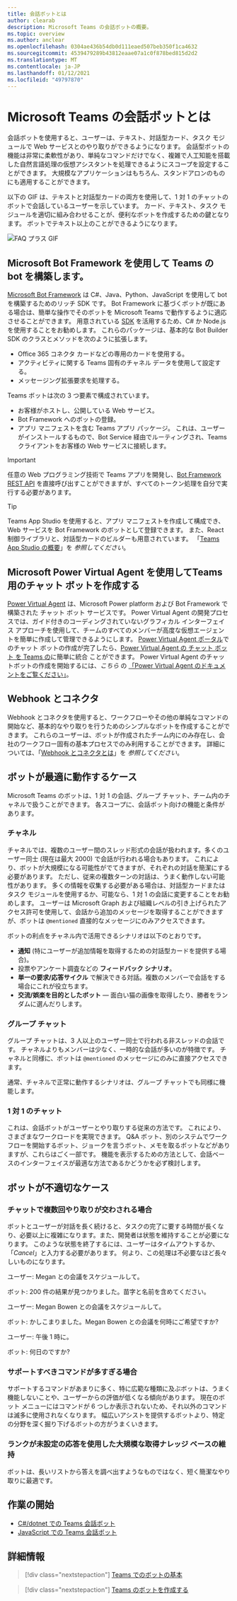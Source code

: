 ```yaml
---
title: 会話ボットとは
author: clearab
description: Microsoft Teams の会話ボットの概要。
ms.topic: overview
ms.author: anclear
ms.openlocfilehash: 0304ae436b54db0d111eaed507beb350f1ca4632
ms.sourcegitcommit: 4539479289b43812eaae07a1c0f878bed815d2d2
ms.translationtype: MT
ms.contentlocale: ja-JP
ms.lasthandoff: 01/12/2021
ms.locfileid: "49797870"
---
```

# <a name="what-are-conversational-bots-in-microsoft-teams"></a>Microsoft Teams の会話ボットとは

会話ボットを使用すると、ユーザーは、テキスト、対話型カード、タスク モジュールで Web サービスとのやり取りができるようになります。 会話型ボットの機能は非常に柔軟性があり、単純なコマンドだけでなく、複雑で人工知能を搭載した自然言語処理の仮想アシスタントを処理できるようにスコープを設定することができます。 大規模なアプリケーションはもちろん、スタンドアロンのものにも適用することができます。

以下の GIF は、テキストと対話型カードの両方を使用して、1 対 1 のチャットのボットで会話しているユーザーを示しています。 カード、テキスト、タスク モジュールを適切に組み合わせることが、便利なボットを作成するための鍵となります。 ボットでテキスト以上のことができるようになります。

![FAQ プラス GIF](~/assets/images/FAQPlusEndUser.gif)

## <a name="build--a-bot-for-teams-with-the-microsoft-bot-framework"></a>Microsoft Bot Framework を使用して Teams の bot を構築します。

[Microsoft Bot Framework](https://dev.botframework.com/) は C#、Java、Python、JavaScript を使用して bot を構築するためのリッチ SDK です。 Bot Framework に基づくボットが既にある場合は、簡単な操作でそのボットを Microsoft Teams で動作するように適応させることができます。 用意されている [SDK](/microsoftteams/platform/#pivot=sdk-tools) を活用するため、C# か Node.js を使用することをお勧めします。 これらのパッケージは、基本的な Bot Builder SDK のクラスとメソッドを次のように拡張します。

* Office 365 コネクタ カードなどの専用のカードを使用する。
* アクティビティに関する Teams 固有のチャネル データを使用して設定する。
* メッセージング拡張要求を処理する。

Teams ボットは次の 3 つ要素で構成されています。

* お客様がホストし、公開している Web サービス。
* Bot Framework へのボットの登録。
* アプリ マニフェストを含む Teams アプリ パッケージ。 これは、ユーザーがインストールするもので、Bot Service 経由でルーティングされ、Teams クライアントをお客様の Web サービスに接続します。

> [!IMPORTANT]
> 任意の Web プログラミング技術で Teams アプリを開発し、[Bot Framework REST API](/bot-framework/rest-api/bot-framework-rest-overview) を直接呼び出すことができますが、すべてのトークン処理を自分で実行する必要があります。

> [!TIP]
> Teams App Studio を使用すると、アプリ マニフェストを作成して構成でき、Web サービスを Bot Framework のボットとして登録できます。 また、React 制御ライブラリと、対話型カードのビルダーも用意されています。 「[Teams App Studio の概要](~/concepts/build-and-test/app-studio-overview.md)」を *参照してください*。

## <a name="create-a-chatbot-for-teams-with-microsoft-power-virtual-agents"></a>Microsoft Power Virtual Agent を使用してTeams用のチャット ボットを作成する

[Power Virtual Agent](/power-virtual-agents/fundamentals-what-is-power-virtual-agents) は、Microsoft Power platform および Bot Framework で構築された チャット ボット サービスです。  Power Virtual Agent の開発プロセスでは、ガイド付きのコーディングされていないグラフィカル インターフェイス アプローチを使用して、チームのすべてのメンバーが高度な仮想エージェントを簡単に作成して管理できるようにします。  [Power Virtual Agent ポータル](https://powervirtualagents.microsoft.com)でのチャット ボットの作成が完了したら、[Power Virtual Agent の チャット ボット を Teams の](how-to/add-power-virtual-agents-bot-to-teams.md)に簡単に統合 ことができます。 Power Virtual Agent のチャットボットの作成を開始するには、*こちら* の [「Power Virtual Agent のドキュメントをご覧ください」](https://docs.microsoft.com/power-virtual-agents/)。

## <a name="webhooks-and-connectors"></a>Webhook とコネクタ

Webhook とコネクタを使用すると、ワークフローやその他の単純なコマンドの開始など、基本的なやり取りを行うためのシンプルなボットを作成することができます。 これらのユーザーは、ボットが作成されたチーム内にのみ存在し、会社のワークフロー固有の基本プロセスでのみ利用することができます。 詳細については、「[Webhook とコネクタとは](~/webhooks-and-connectors/what-are-webhooks-and-connectors.md)」を *参照してください*。

## <a name="where-bots-work-best"></a>ボットが最適に動作するケース

Microsoft Teams のボットは、1 対 1 の会話、グループ チャット、チーム内のチャネルで扱うことができます。 各スコープに、会話ボット向けの機能と条件があります。

### <a name="in-a-channel"></a>チャネル

チャネルでは、複数のユーザー間のスレッド形式の会話が扱われます。多くのユーザー同士 (現在は最大 2000) で会話が行われる場合もあります。 これにより、ボットが大規模になる可能性がでてきますが、それぞれの対話を簡潔にする必要があります。 ただし、従来の複数ターンの対話は、うまく動作しない可能性があります。 多くの情報を収集する必要がある場合は、対話型カードまたはタスク モジュールを使用するか、可能なら、1 対 1 の会話に変更することをお勧めします。 ユーザーは Microsoft Graph および組織レベルの引き上げられたアクセス許可を使用して、会話から追加のメッセージを取得することができますが、ボットは `@mentioned` 直接的なメッセージにのみアクセスできます。

ボットの利点をチャネル内で活用できるシナリオは以下のとおりです。

* **通知** (特にユーザーが追加情報を取得するための対話型カードを提供する場合)。
* 投票やアンケート調査などの **フィードバック シナリオ**。
* **単一の要求/応答サイクル** で解決できる対話。複数のメンバーで会話をする場合にこれが役立ちます。
* **交流/娯楽を目的としたボット** — 面白い猫の画像を取得したり、勝者をランダムに選んだりします。

### <a name="in-a-group-chat"></a>グループ チャット

グループ チャットは、3 人以上のユーザー同士で行われる非スレッドの会話です。 チャネルよりもメンバーは少なく、一時的な会話が多いのが特徴です。 チャネルと同様に、ボットは `@mentioned` のメッセージにのみに直接アクセスできます。

通常、チャネルで正常に動作するシナリオは、グループ チャットでも同様に機能します。

### <a name="in-a-one-to-one-chat"></a>1 対 1 のチャット

これは、会話ボットがユーザーとやり取りする従来の方法です。 これにより、さまざまなワークロードを実現できます。 Q&A ボット、別のシステムでワークフローを開始するボット、ジョークを言うボット、メモを取るボットなどがありますが、これらはごく一部です。 機能を表示するための方法として、会話ベースのインターフェイスが最適な方法であるかどうかを必ず検討します。

## <a name="bot-fails"></a>ボットが不適切なケース

### <a name="having-multi-turn-experiences-in-chat"></a>チャットで複数回やり取りが交わされる場合

ボットとユーザーが対話を長く続けると、タスクの完了に要する時間が長くなり、必要以上に複雑になります。また、開発者は状態を維持することが必要になります。 このような状態を終了するには、ユーザーはタイムアウトするか、「*Cancel*」と入力する必要があります。 何より、この処理は不必要なほど長々しいものになります。

ユーザー: Megan との会議をスケジュールして。

ボット: 200 件の結果が見つかりました。苗字と名前を含めてください。

ユーザー: Megan Bowen との会議をスケジュールして。

ボット: かしこまりました。Megan Bowen との会議を何時にご希望ですか?

ユーザー: 午後 1 時に。

ボット: 何日のですか?

### <a name="supporting-too-many-commands"></a>サポートすべきコマンドが多すぎる場合

サポートするコマンドがあまりに多く、特に広範な種類に及ぶボットは、うまく機能しないことや、ユーザーからの評価が低くなる傾向があります。 現在のボット メニューにはコマンドが 6 つしか表示されないため、それ以外のコマンドは滅多に使用されなくなります。 幅広いアシストを提供するボットより、特定の分野を深く掘り下げるボットの方がうまくいきます。

### <a name="maintaining-a-large-retrieval-knowledge-base-with-unranked-responses"></a>ランクが未設定の応答を使用した大規模な取得ナレッジ ベースの維持

ボットは、長いリストから答えを調べ出すようなものではなく、短く簡潔なやり取りに最適です。

## <a name="get-started"></a>作業の開始

* [C#/dotnet での Teams 会話ボット](https://github.com/microsoft/BotBuilder-Samples/tree/master/samples/csharp_dotnetcore/57.teams-conversation-bot)
* [JavaScript での Teams 会話ボット](https://github.com/microsoft/BotBuilder-Samples/tree/master/samples/javascript_nodejs/57.teams-conversation-bot)

## <a name="learn-more"></a>詳細情報

> [!div class="nextstepaction"]
> [Teams でのボットの基本](~/bots/bot-basics.md)

> [!div class="nextstepaction"]
> [Teams のボットを作成する](~/bots/how-to/create-a-bot-for-teams.md)
